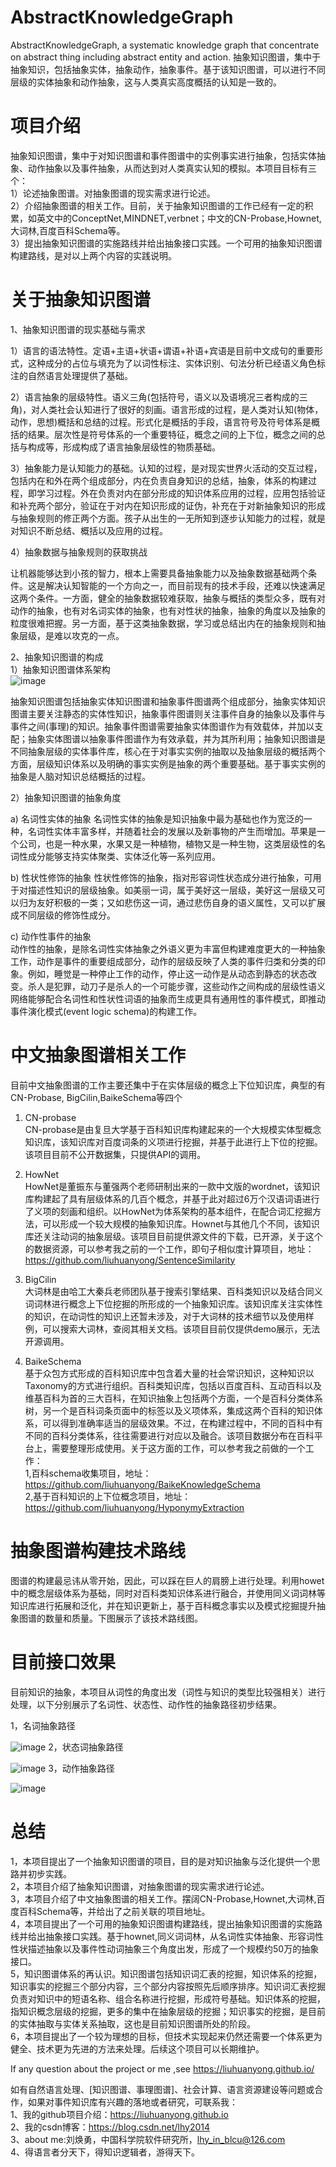 # AbstractKnowledgeGraph
AbstractKnowledgeGraph, a systematic knowledge graph that concentrate on abstract thing including abstract entity and action. 抽象知识图谱，集中于抽象知识，包括抽象实体，抽象动作，抽象事件。基于该知识图谱，可以进行不同层级的实体抽象和动作抽象，这与人类真实高度概括的认知是一致的。

# 项目介绍
抽象知识图谱，集中于对知识图谱和事件图谱中的实例事实进行抽象，包括实体抽象、动作抽象以及事件抽象，从而达到对人类真实认知的模拟。本项目目标有三个：  
1）论述抽象图谱。对抽象图谱的现实需求进行论述。  
2）介绍抽象图谱的相关工作。目前，关于抽象知识图谱的工作已经有一定的积累，如英文中的ConceptNet,MINDNET,verbnet；中文的CN-Probase,Hownet,大词林,百度百科Schema等。  
3）提出抽象知识图谱的实施路线并给出抽象接口实践。一个可用的抽象知识图谱构建路线，是对以上两个内容的实践说明。  

# 关于抽象知识图谱

1、抽象知识图谱的现实基础与需求

1）语言的语法特性。定语+主语+状语+谓语+补语+宾语是目前中文成句的重要形式，这种成分的占位与填充为了以词性标注、实体识别、句法分析已经语义角色标注的自然语言处理提供了基础。

2）语言抽象的层级特性。语义三角(包括符号，语义以及语境况三者构成的三角)，对人类社会认知进行了很好的刻画。语言形成的过程，是人类对认知(物体，动作，思想)概括和总结的过程。形式化是概括的手段，语言符号及符号体系是概括的结果。层次性是符号体系的一个重要特征，概念之间的上下位，概念之间的总括与构成等，形成构成了语言抽象层级性的物质基础。

3）抽象能力是认知能力的基础。认知的过程，是对现实世界火活动的交互过程，包括内在和外在两个组成部分，内在负责自身知识的总结，抽象，体系的构建过程，即学习过程。外在负责对内在部分形成的知识体系应用的过程，应用包括验证和补充两个部分，验证在于对内在知识形成的证伪，补充在于对新抽象知识的形成与抽象规则的修正两个方面。孩子从出生的一无所知到逐步认知能力的过程，就是对知识不断总结、概括以及应用的过程。

4）抽象数据与抽象规则的获取挑战

让机器能够达到小孩的智力，根本上需要具备抽象能力以及抽象数据基础两个条件。这是解决认知智能的一个方向之一，而目前现有的技术手段，还难以快速满足这两个条件。一方面，健全的抽象数据较难获取，抽象与概括的类型众多，既有对动作的抽象，也有对名词实体的抽象，也有对性状的抽象，抽象的角度以及抽象的粒度很难把握。另一方面，基于这类抽象数据，学习或总结出内在的抽象规则和抽象层级，是难以攻克的一点。  

2、抽象知识图谱的构成  
1）抽象知识图谱体系架构  
![image](https://github.com/liuhuanyong/AbstractKnowledgeGraph/blob/master/img/intro.png)  

抽象知识图谱包括抽象实体知识图谱和抽象事件图谱两个组成部分，抽象实体知识图谱主要关注静态的实体性知识，抽象事件图谱则关注事件自身的抽象以及事件与事件之间(事理)的知识。抽象事件图谱需要抽象实体图谱作为有效载体，并加以支配；抽象实体图谱以抽象事件图谱作为有效承载，并为其所利用；抽象知识图谱是不同抽象层级的实体事件库，核心在于对事实实例的抽取以及抽象层级的概括两个方面，层级知识体系以及明确的事实实例是抽象的两个重要基础。基于事实实例的抽象是人脑对知识总结概括的过程。


2）抽象知识图谱的抽象角度

a) 名词性实体的抽象 
名词性实体的抽象是知识抽象中最为基础也作为宽泛的一种，名词性实体丰富多样，并随着社会的发展以及新事物的产生而增加。苹果是一个公司，也是一种水果，水果又是一种植物，植物又是一种生物，这类层级性的名词性成分能够支持实体聚类、实体泛化等一系列应用。

b) 性状性修饰的抽象
性状性修饰的抽象，指对形容词性状态成分进行抽象，可用于对描述性知识的层级抽象。如美丽一词，属于美好这一层级，美好这一层级又可以归为友好积极的一类；又如悲伤这一词，通过悲伤自身的语义属性，又可以扩展成不同层级的修饰性成分。

c) 动作性事件的抽象  
动作性的抽象，是除名词性实体抽象之外语义更为丰富但构建难度更大的一种抽象工作，动作是事件的重要组成部分，动作的层级反映了人类的事件归类和分类的印象。例如，睡觉是一种停止工作的动作，停止这一动作是从动态到静态的状态改变。杀人是犯罪，动刀子是杀人的一个可能步骤，这些动作之间构成的层级性语义网络能够配合名词性和性状性词语的抽象而生成更具有通用性的事件模式，即推动事件演化模式(event logic schema)的构建工作。

# 中文抽象图谱相关工作
目前中文抽象图谱的工作主要还集中于在实体层级的概念上下位知识库，典型的有CN-Probase, BigCilin,BaikeSchema等四个
1) CN-probase  
CN-probase是由复旦大学基于百科知识库构建起来的一个大规模实体型概念知识库，该知识库对百度词条的义项进行挖掘，并基于此进行上下位的挖掘。该项目目前不公开数据集，只提供API的调用。

2) HowNet  
HowNet是董振东与董强两个老师研制出来的一款中文版的wordnet，该知识库构建起了具有层级体系的几百个概念，并基于此对超过6万个汉语词语进行了义项的刻画和组织。以HowNet为体系架构的基本组件，在配合词汇挖掘方法，可以形成一个较大规模的抽象知识库。Hownet与其他几个不同，该知识库还关注动词的抽象层级。该项目目前提供源文件的下载，已开源，关于这个的数据资源，可以参考我之前的一个工作，即句子相似度计算项目，地址：https://github.com/liuhuanyong/SentenceSimilarity

3) BigCilin  
大词林是由哈工大秦兵老师团队基于搜索引擎结果、百科类知识以及结合同义词词林进行概念上下位挖掘的所形成的一个抽象知识库。该知识库关注实体性的知识，在动词性的知识上还暂未涉及，对于大词林的技术细节以及使用样例，可以搜索大词林，查阅其相关文档。该项目目前仅提供demo展示，无法开源调用。

4) BaikeSchema  
基于众包方式形成的百科知识库中包含着大量的社会常识知识，这种知识以Taxonomy的方式进行组织。百科类知识库，包括以百度百科、互动百科以及维基百科为首的三大百科，在知识抽象上包括两个方面，一个是百科分类体系树，另一个是百科词条页面中的标签以及义项体系，集成这两个百科的知识体系，可以得到准确率适当的层级效果。不过，在构建过程中，不同的百科中有不同的百科分类体系，往往需要进行对应以及融合。该项目数据分布在百科平台上，需要整理形成使用。关于这方面的工作，可以参考我之前做的一个工作：  
1,百科schema收集项目，地址：https://github.com/liuhuanyong/BaikeKnowledgeSchema  
2,基于百科知识的上下位概念项目，地址：https://github.com/liuhuanyong/HyponymyExtraction  


# 抽象图谱构建技术路线

图谱的构建最忌讳从零开始，因此，可以踩在巨人的肩膀上进行处理。利用howet中的概念层级体系为基础，同时对百科类知识体系进行融合，并使用同义词词林等知识库进行拓展和泛化，并在知识更新上，基于百科概念事实以及模式挖掘提升抽象图谱的数量和质量。下图展示了该技术路线图。




# 目前接口效果
目前知识的抽象，本项目从词性的角度出发（词性与知识的类型比较强相关）进行处理，以下分别展示了名词性、状态性、动作性的抽象路径初步结果。

1，名词抽象路径

![image](https://github.com/liuhuanyong/AbstractKnowledgeGraph/blob/master/img/noun.png)
2，状态词抽象路径

![image](https://github.com/liuhuanyong/AbstractKnowledgeGraph/blob/master/img/adj.png)
3，动作抽象路径

![image](https://github.com/liuhuanyong/AbstractKnowledgeGraph/blob/master/img/verb.png)

# 总结
1，本项目提出了一个抽象知识图谱的项目，目的是对知识抽象与泛化提供一个思路并初步实践。  
2，本项目介绍了抽象知识图谱，对抽象图谱的现实需求进行论述。    
3，本项目介绍了中文抽象图谱的相关工作。摆阔CN-Probase,Hownet,大词林,百度百科Schema等，并给出了之前关联的项目地址。   
4，本项目提出了一个可用的抽象知识图谱构建路线，提出抽象知识图谱的实施路线并给出抽象接口实践。基于hownet,同义词词林，从名词性实体抽象、形容词性性状描述抽象以及事件性动词抽象三个角度出发，形成了一个规模约50万的抽象接口。  
5，知识图谱体系的再认识。知识图谱包括知识词汇表的挖掘，知识体系的挖掘，知识事实的挖掘三个部分内容，三个部分内容按照先后顺序排序。知识词汇表挖掘负责对知识中的短语名称、组合名称进行挖掘，形成符号基础。知识体系的挖掘，指知识概念层级的挖掘，更多的集中在抽象层级的挖掘；知识事实的挖掘，是目前的实体抽取与实体关系抽取，这也是目前知识图谱所处的阶段。    
6，本项目提出了一个较为理想的目标，但技术实现起来仍然还需要一个体系更为健全、技术更为先进的方法来处理。后续这个项目可以长期维护。  

If any question about the project or me ,see https://liuhuanyong.github.io/


如有自然语言处理、[知识图谱、事理图谱]、社会计算、语言资源建设等问题或合作，如果对事件知识库有兴趣的落地或者研究，可联系我：    
1、我的github项目介绍：https://liuhuanyong.github.io    
2、我的csdn博客：https://blog.csdn.net/lhy2014    
3、about me:刘焕勇，中国科学院软件研究所，lhy_in_blcu@126.com  
4、得语言者分天下，得知识逻辑者，游得天下。  

